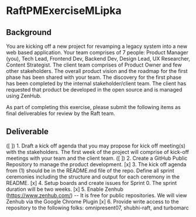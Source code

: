 # RaftPMExerciseMLipka

## Background
You are kicking off a new project for revamping a legacy system into a new web based application. Your team comprises of 7 people: Product Manager (you), Tech Lead, Frontend Dev, Backend Dev, Design Lead, UX Researcher, Content Strategist. The client team comprises of Product Owner and few other stakeholders. The overall product vision and the roadmap for the first phase has been shared with your team. The discovery for the first phase has been completed by the internal stakeholder/client team. The client has requested that product be developed in the open source and is managed using ZenHub.

As part of completing this exercise, please submit the following items as final deliverables for review by the Raft team.

## Deliverable
([ ]) 1. Draft a kick off agenda that you may propose for kick off meeting(s) with the stakeholders. The first week of the project will comprise of kick-off meetings with your team and the client team.
([ ]) 2. Create a GitHub Public Repository to manage the product development.
[x] 3. The kick off agenda from (1) should be in the README.md file of the repo. Define all sprint ceremonies including the structure and output for each ceremony in the README.
[x] 4. Setup boards and create issues for Sprint 0. The sprint duration will be two weeks.
[x] 5. Enable Zenhub (https://www.zenhub.com/) -- It is free for public repositories. We will view Zenhub via the Google Chrome Plugin
[x] 6. Provide write access to the repository to the following folks: omnipresent07, shubhi-raft, and turbomarc
